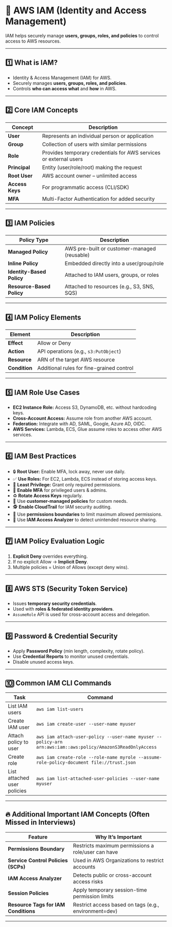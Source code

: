# 📌 AWS IAM (Identity and Access Management)

IAM helps securely manage **users, groups, roles, and policies** to control access to AWS resources.

---

## 1️⃣ What is IAM?
- Identity & Access Management (IAM) for AWS.
- Securely manages **users, groups, roles, and policies**.
- Controls **who can access what** and **how** in AWS.

---

## 2️⃣ Core IAM Concepts

| Concept | Description |
|--------|--------------|
| **User** | Represents an individual person or application |
| **Group** | Collection of users with similar permissions |
| **Role** | Provides temporary credentials for AWS services or external users |
| **Principal** | Entity (user/role/root) making the request |
| **Root User** | AWS account owner – unlimited access |
| **Access Keys** | For programmatic access (CLI/SDK) |
| **MFA** | Multi-Factor Authentication for added security |

---

## 3️⃣ IAM Policies

| Policy Type | Description |
|-------------|--------------|
| **Managed Policy** | AWS pre-built or customer-managed (reusable) |
| **Inline Policy** | Embedded directly into a user/group/role |
| **Identity-Based Policy** | Attached to IAM users, groups, or roles |
| **Resource-Based Policy** | Attached to resources (e.g., S3, SNS, SQS) |

---

## 4️⃣ IAM Policy Elements

| Element | Description |
|---------|--------------|
| **Effect** | Allow or Deny |
| **Action** | API operations (e.g., `s3:PutObject`) |
| **Resource** | ARN of the target AWS resource |
| **Condition** | Additional rules for fine-grained control |

---

## 5️⃣ IAM Role Use Cases
- **EC2 Instance Role:** Access S3, DynamoDB, etc. without hardcoding keys.
- **Cross-Account Access:** Assume role from another AWS account.
- **Federation:** Integrate with AD, SAML, Google, Azure AD, OIDC.
- **AWS Services:** Lambda, ECS, Glue assume roles to access other AWS services.

---

## 6️⃣ IAM Best Practices
- 🔒 **Root User:** Enable MFA, lock away, never use daily.
- ✅ **Use Roles:** For EC2, Lambda, ECS instead of storing access keys.
- 🛑 **Least Privilege:** Grant only required permissions.
- 🔐 **Enable MFA** for privileged users & admins.
- ♻️ **Rotate Access Keys** regularly.
- 🧩 Use **customer-managed policies** for custom needs.
- 🕵️ **Enable CloudTrail** for IAM security auditing.
- 🧱 Use **permissions boundaries** to limit maximum allowed permissions.
- 📄 Use **IAM Access Analyzer** to detect unintended resource sharing.

---

## 7️⃣ IAM Policy Evaluation Logic
1. **Explicit Deny** overrides everything.
2. If no explicit Allow → **Implicit Deny**.
3. Multiple policies = Union of Allows (except deny wins).

---

## 8️⃣ AWS STS (Security Token Service)
- Issues **temporary security credentials**.
- Used with **roles & federated identity providers**.
- `AssumeRole` API is used for cross-account access and delegation.

---

## 9️⃣ Password & Credential Security
- Apply **Password Policy** (min length, complexity, rotate policy).
- Use **Credential Reports** to monitor unused credentials.
- Disable unused access keys.

---

## 🔟 Common IAM CLI Commands

| Task | Command |
|-------|-----------|
| List IAM users | `aws iam list-users` |
| Create IAM user | `aws iam create-user --user-name myuser` |
| Attach policy to user | `aws iam attach-user-policy --user-name myuser --policy-arn arn:aws:iam::aws:policy/AmazonS3ReadOnlyAccess` |
| Create role | `aws iam create-role --role-name myrole --assume-role-policy-document file://trust.json` |
| List attached user policies | `aws iam list-attached-user-policies --user-name myuser` |

---

## 🔥 Additional Important IAM Concepts (Often Missed in Interviews)

| Feature | Why It’s Important |
|---------|---------------------|
| **Permissions Boundary** | Restricts maximum permissions a role/user can have |
| **Service Control Policies (SCPs)** | Used in AWS Organizations to restrict accounts |
| **IAM Access Analyzer** | Detects public or cross-account access risks |
| **Session Policies** | Apply temporary session-time permission limits |
| **Resource Tags for IAM Conditions** | Restrict access based on tags (e.g., environment=dev) |

---
